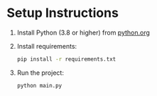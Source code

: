 # Setup Instructions

1. Install Python (3.8 or higher) from [python.org](https://python.org)

2. Install requirements:
   ```bash
   pip install -r requirements.txt
   ```

3. Run the project:
   ```bash
   python main.py
   ```
